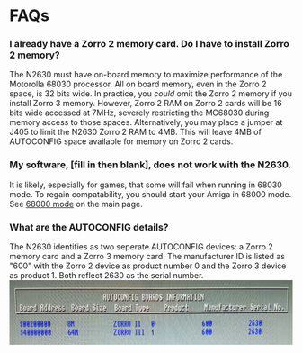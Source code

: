 # FAQs

### I already have a Zorro 2 memory card. Do I have to install Zorro 2 memory?
The N2630 must have on-board memory to maximize performance of the Motorolla 68030 processor. All on board memory, even in the Zorro 2 space, is 32 bits wide. In practice, you *could* omit the Zorro 2 memory if you install Zorro 3 memory. However, Zorro 2 RAM on Zorro 2 cards will be 16 bits wide accessed at 7MHz, severely restricting the MC68030 during memory access to those spaces. Alternatively, you may place a jumper at J405 to limit the N2630 Zorro 2 RAM to 4MB. This will leave 4MB of AUTOCONFIG space available for memory on Zorro 2 cards.

### My software, [fill in then blank], does not work with the N2630.
It is likely, especially for games, that some will fail when running in 68030 mode. To regain compatability, you should start your Amiga in 68000 mode. See [68000 mode](/README.md#68000-mode) on the main page.

### What are the AUTOCONFIG details?
The N2630 identifies as two seperate AUTOCONFIG devices: a Zorro 2 memory card and a Zorro 3 memory card. The manufacturer ID is listed as "600" with the Zorro 2 device as product number 0 and the Zorro 3 device as product 1. Both reflect 2630 as the serial number.
<img src="/Images/autoconfig.jpg"  width="600">

